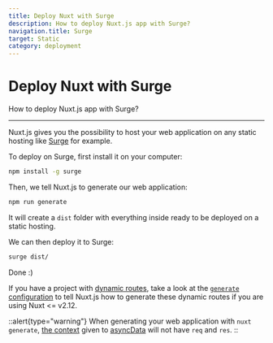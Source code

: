 ```yaml
---
title: Deploy Nuxt with Surge
description: How to deploy Nuxt.js app with Surge?
navigation.title: Surge
target: Static
category: deployment
---
```

# Deploy Nuxt with Surge

How to deploy Nuxt.js app with Surge?

---

Nuxt.js gives you the possibility to host your web application on any static hosting like [Surge](https://surge.sh/) for example.

To deploy on Surge, first install it on your computer:

```bash
npm install -g surge
```

Then, we tell Nuxt.js to generate our web application:

```bash
npm run generate
```

It will create a `dist` folder with everything inside ready to be deployed on a static hosting.

We can then deploy it to Surge:

```bash
surge dist/
```

Done :)

If you have a project with [dynamic routes](/docs/directory-structure/pages#dynamic-pages), take a look at the [`generate` configuration](/docs/configuration-glossary/configuration-generate) to tell Nuxt.js how to generate these dynamic routes if you are using Nuxt <= v2.12.

::alert{type="warning"}
When generating your web application with `nuxt generate`, [the context](/docs/internals-glossary/context) given to [asyncData](/docs/features/data-fetching) will not have `req` and `res`.
::
